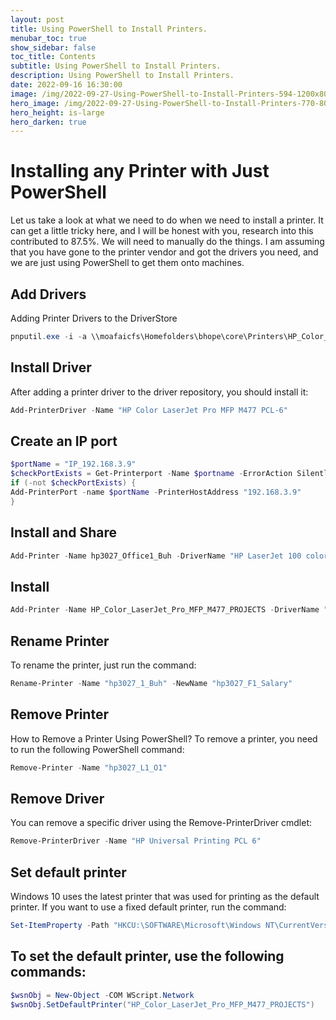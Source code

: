 ```yaml
---
layout: post
title: Using PowerShell to Install Printers.
menubar_toc: true
show_sidebar: false
toc_title: Contents
subtitle: Using PowerShell to Install Printers.
description: Using PowerShell to Install Printers.
date: 2022-09-16 16:30:00
image: /img/2022-09-27-Using-PowerShell-to-Install-Printers-594-1200x800.jpg
hero_image: /img/2022-09-27-Using-PowerShell-to-Install-Printers-770-800x600.jpg
hero_height: is-large
hero_darken: true
---
```


# Installing any Printer with Just PowerShell

Let us take a look at what we need to do when we need to install a printer. It can get a little tricky here, and I will be honest with you, research into this contributed to 87.5%. We will need to manually do the things. I am assuming that you have gone to the printer vendor and got the drivers you need, and we are just using PowerShell to get them onto machines.


## Add Drivers
Adding Printer Drivers to the DriverStore
```powershell
pnputil.exe -i -a \\moafaicfs\Homefolders\bhope\core\Printers\HP_Color_LaserJet_Pro_MFP_M477fdw\*.inf
```


## Install Driver 
After adding a printer driver to the driver repository, you should install it:

```powershell
Add-PrinterDriver -Name "HP Color LaserJet Pro MFP M477 PCL-6"
```



## Create an IP port 
```powershell
$portName = "IP_192.168.3.9"
$checkPortExists = Get-Printerport -Name $portname -ErrorAction SilentlyContinue
if (-not $checkPortExists) {
Add-PrinterPort -name $portName -PrinterHostAddress "192.168.3.9"
}
```


## Install and Share
```powershell
Add-Printer -Name hp3027_Office1_Buh -DriverName "HP LaserJet 100 color MFP M175 PCL6" -PortName IP_192.168.2.15 -Shared -ShareName "hp3027_1_BUh" –Published
```


## Install 
```powershell
Add-Printer -Name HP_Color_LaserJet_Pro_MFP_M477_PROJECTS -DriverName "HP Color LaserJet Pro MFP M477 PCL-6" -PortName IP_192.168.3.9
```



## Rename Printer 
To rename the printer, just run the command:

```powershell
Rename-Printer -Name "hp3027_1_Buh" -NewName "hp3027_F1_Salary"
```



## Remove Printer 
How to Remove a Printer Using PowerShell?
To remove a printer, you need to run the following PowerShell command:

```powershell
Remove-Printer -Name "hp3027_L1_O1"
```


## Remove Driver 
You can remove a specific driver using the Remove-PrinterDriver cmdlet:
```powershell
Remove-PrinterDriver -Name "HP Universal Printing PCL 6"
```



## Set default printer

Windows 10 uses the latest printer that was used for printing as the default printer. If you want to use a fixed default printer, run the command:

```powershell
Set-ItemProperty -Path "HKCU:\SOFTWARE\Microsoft\Windows NT\CurrentVersion\Windows" -Name "LegacyDefaultPrinterMode" -Value 1 –Force
```


## To set the default printer, use the following commands:

```powershell
$wsnObj = New-Object -COM WScript.Network
$wsnObj.SetDefaultPrinter("HP_Color_LaserJet_Pro_MFP_M477_PROJECTS")
```




